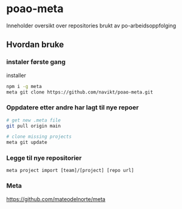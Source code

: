 # poao-meta
Inneholder oversikt over repositories brukt av po-arbeidsoppfolging

## Hvordan bruke

### instaler første gang
installer
```bash
npm i -g meta
meta git clone https://github.com/navikt/poao-meta.git
```


### Oppdatere etter andre har lagt til nye repoer
```bash
# get new .meta file
git pull origin main

# clone missing projects
meta git update
```


### Legge til nye repositorier
```
meta project import [team]/[project] [repo url]
```

### Meta
https://github.com/mateodelnorte/meta
